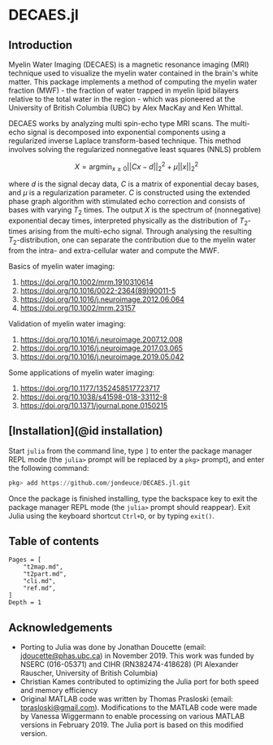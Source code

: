 # DECAES.jl

## Introduction

Myelin Water Imaging (DECAES) is a magnetic resonance imaging (MRI) technique used to visualize the myelin water contained in the brain's white matter.
This package implements a method of computing the myelin water fraction (MWF) - the fraction of water trapped in myelin lipid bilayers relative to the total water in the region - which was pioneered at the University of British Columbia (UBC) by Alex MacKay and Ken Whittal.

DECAES works by analyzing multi spin-echo type MRI scans.
The multi-echo signal is decomposed into exponential components using a regularized inverse Laplace transform-based technique.
This method involves solving the regularized nonnegative least squares (NNLS) problem

```math
X = \mathrm{argmin}_{x \ge 0} ||Cx - d||_2^2 + \mu||x||_2^2
```

where $d$ is the signal decay data, $C$ is a matrix of exponential decay bases, and $\mu$ is a regularization parameter.
$C$ is constructed using the extended phase graph algorithm with stimulated echo correction and consists of bases with varying $T_2$ times.
The output $X$ is the spectrum of (nonnegative) exponential decay times, interpreted physically as the distribution of $T_2$-times arising from the multi-echo signal.
Through analysing the resulting $T_2$-distribution, one can separate the contribution due to the myelin water from the intra- and extra-cellular water and compute the MWF.

Basics of myelin water imaging:
1. <https://doi.org/10.1002/mrm.1910310614>
2. <https://doi.org/10.1016/0022-2364(89)90011-5>
3. <https://doi.org/10.1016/j.neuroimage.2012.06.064>
4. <https://doi.org/10.1002/mrm.23157>

Validation of myelin water imaging:
1. <https://doi.org/10.1016/j.neuroimage.2007.12.008>
2. <https://doi.org/10.1016/j.neuroimage.2017.03.065>
3. <https://doi.org/10.1016/j.neuroimage.2019.05.042>

Some applications of myelin water imaging:
1. <https://doi.org/10.1177/1352458517723717>
2. <https://doi.org/10.1038/s41598-018-33112-8>
3. <https://doi.org/10.1371/journal.pone.0150215>

## [Installation](@id installation)

Start `julia` from the command line, type `]` to enter the package manager REPL mode (the `julia>` prompt will be replaced by a `pkg>` prompt), and enter the following command:

```julia
pkg> add https://github.com/jondeuce/DECAES.jl.git
```

Once the package is finished installing, type the backspace key to exit the package manager REPL mode (the `julia>` prompt should reappear).
Exit Julia using the keyboard shortcut `Ctrl+D`, or by typing `exit()`.

## Table of contents

```@contents
Pages = [
    "t2map.md",
    "t2part.md",
    "cli.md",
    "ref.md",
]
Depth = 1
```

## Acknowledgements

* Porting to Julia was done by Jonathan Doucette (email: jdoucette@phas.ubc.ca) in November 2019. This work was funded by NSERC (016-05371) and CIHR (RN382474-418628) (PI Alexander Rauscher, University of British Columbia)
* Christian Kames contributed to optimizing the Julia port for both speed and memory efficiency
* Original MATLAB code was written by Thomas Prasloski (email: tprasloski@gmail.com).
Modifications to the MATLAB code were made by Vanessa Wiggermann to enable processing on various MATLAB versions in February 2019.
The Julia port is based on this modified version.
